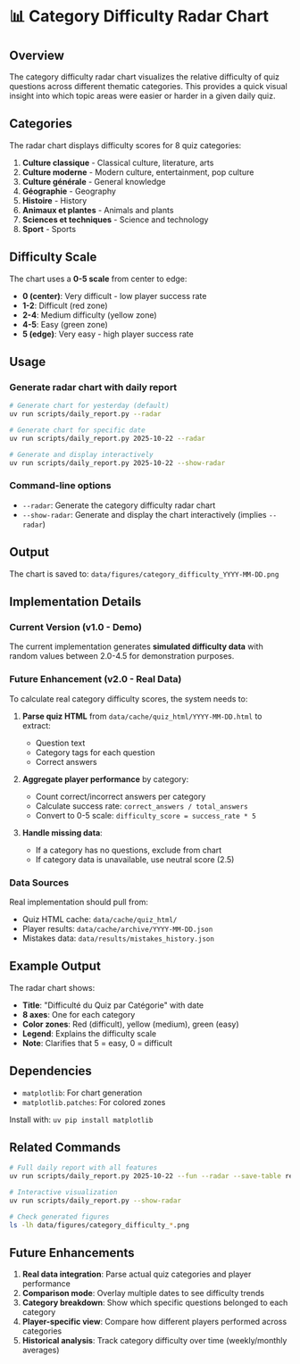 # 📊 Category Difficulty Radar Chart

## Overview

The category difficulty radar chart visualizes the relative difficulty of quiz questions across different thematic categories. This provides a quick visual insight into which topic areas were easier or harder in a given daily quiz.

## Categories

The radar chart displays difficulty scores for 8 quiz categories:

1. **Culture classique** - Classical culture, literature, arts
2. **Culture moderne** - Modern culture, entertainment, pop culture  
3. **Culture générale** - General knowledge
4. **Géographie** - Geography
5. **Histoire** - History
6. **Animaux et plantes** - Animals and plants
7. **Sciences et techniques** - Science and technology
8. **Sport** - Sports

## Difficulty Scale

The chart uses a **0-5 scale** from center to edge:

- **0 (center)**: Very difficult - low player success rate
- **1-2**: Difficult (red zone)
- **2-4**: Medium difficulty (yellow zone)
- **4-5**: Easy (green zone)
- **5 (edge)**: Very easy - high player success rate

## Usage

### Generate radar chart with daily report

```bash
# Generate chart for yesterday (default)
uv run scripts/daily_report.py --radar

# Generate chart for specific date
uv run scripts/daily_report.py 2025-10-22 --radar

# Generate and display interactively
uv run scripts/daily_report.py 2025-10-22 --show-radar
```

### Command-line options

- `--radar`: Generate the category difficulty radar chart
- `--show-radar`: Generate and display the chart interactively (implies `--radar`)

## Output

The chart is saved to: `data/figures/category_difficulty_YYYY-MM-DD.png`

## Implementation Details

### Current Version (v1.0 - Demo)

The current implementation generates **simulated difficulty data** with random values between 2.0-4.5 for demonstration purposes.

### Future Enhancement (v2.0 - Real Data)

To calculate real category difficulty scores, the system needs to:

1. **Parse quiz HTML** from `data/cache/quiz_html/YYYY-MM-DD.html` to extract:
   - Question text
   - Category tags for each question
   - Correct answers

2. **Aggregate player performance** by category:
   - Count correct/incorrect answers per category
   - Calculate success rate: `correct_answers / total_answers`
   - Convert to 0-5 scale: `difficulty_score = success_rate * 5`

3. **Handle missing data**:
   - If a category has no questions, exclude from chart
   - If category data is unavailable, use neutral score (2.5)

### Data Sources

Real implementation should pull from:
- Quiz HTML cache: `data/cache/quiz_html/`
- Player results: `data/cache/archive/YYYY-MM-DD.json`
- Mistakes data: `data/results/mistakes_history.json`

## Example Output

The radar chart shows:
- **Title**: "Difficulté du Quiz par Catégorie" with date
- **8 axes**: One for each category
- **Color zones**: Red (difficult), yellow (medium), green (easy)
- **Legend**: Explains the difficulty scale
- **Note**: Clarifies that 5 = easy, 0 = difficult

## Dependencies

- `matplotlib`: For chart generation
- `matplotlib.patches`: For colored zones

Install with: `uv pip install matplotlib`

## Related Commands

```bash
# Full daily report with all features
uv run scripts/daily_report.py 2025-10-22 --fun --radar --save-table report.csv

# Interactive visualization
uv run scripts/daily_report.py --show-radar

# Check generated figures
ls -lh data/figures/category_difficulty_*.png
```

## Future Enhancements

1. **Real data integration**: Parse actual quiz categories and player performance
2. **Comparison mode**: Overlay multiple dates to see difficulty trends
3. **Category breakdown**: Show which specific questions belonged to each category
4. **Player-specific view**: Compare how different players performed across categories
5. **Historical analysis**: Track category difficulty over time (weekly/monthly averages)
